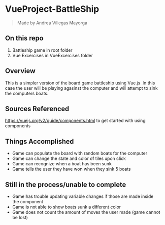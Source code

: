 # VueProject-BattleShip

>Made by Andrea Villegas Mayorga

## On this repo
1. Battleship game in root folder
2. Vue Excercises in VueExcercises folder

## Overview

This is a simpler version of the board game battleship using Vue.js .In this case the user will be playing agasinst the computer and will attempt to sink the computers boats. 

## Sources Referenced
 https://vuejs.org/v2/guide/components.html to get started with using components

## Things Accomplished
- Game can populate the board with random boats for the computer
- Game can change the state and color of tiles upon click
- Game can recognize when a boat has been sunk
- Game tells the user they have won when they sink 5 boats

## Still in the process/unable to complete
- Game has trouble updating variable changes if those are made inside the component
- Game is not able to show boats sunk a different color
- Game does not count the amount of moves the user made (game cannot be lost)
